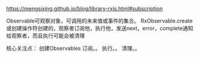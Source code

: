 https://mengsixing.github.io/blog/library-rxjs.html#subscription

Observable可观察对象，可调用的未来值或事件的集合。
RxObservable.create或创建操作符创建的，观察者订阅他，执行他，发送next，error，complete通知给观察者，而且执行可能会被清理

核心关注点：
创建Observables
订阅。。
执行。。
清理。。
